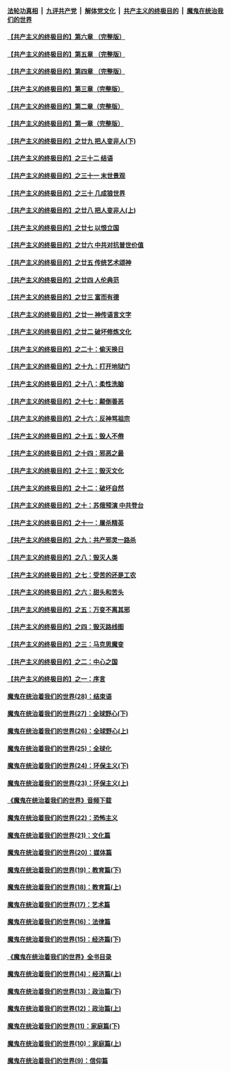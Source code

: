 ####  [法轮功真相](../../../../basic/blob/master/README.md?t=09210200) &nbsp;|&nbsp; [九评共产党](../../../../9ping.md/blob/master/README.md?t=09210200) &nbsp;|&nbsp; [解体党文化](../../../../jtdwh.md/blob/master/README.md?t=09210200)  &nbsp;|&nbsp; [共产主义的终极目的](../../../../gczydzjmd.md/blob/master/README.md?t=09210200) &nbsp;|&nbsp; [魔鬼在统治我们的世界](../../../../mgztzwmdsj.md/blob/master/README.md?t=09210200) 

#### [【共产主义的终极目的】第六章 （完整版）](../pages/nsc422/n11428913.md?t=09210200) 

#### [【共产主义的终极目的】第五章 （完整版）](../pages/nsc422/n11428912.md?t=09210200) 

#### [【共产主义的终极目的】第四章 （完整版）](../pages/nsc422/n11428907.md?t=09210200) 

#### [【共产主义的终极目的】第三章（完整版）](../pages/nsc422/n11428848.md?t=09210200) 

#### [【共产主义的终极目的】第二章（完整版）](../pages/nsc422/n11428831.md?t=09210200) 

#### [【共产主义的终极目的】第一章（完整版）](../pages/nsc422/n11417651.md?t=09210200) 

#### [【共产主义的终极目的】之廿九 把人变非人(下)](../pages/nsc422/n11344140.md?t=09210200) 

#### [【共产主义的终极目的】之三十二 结语](../pages/nsc422/n11360535.md?t=09210200) 

#### [【共产主义的终极目的】之三十一 末世景观](../pages/nsc422/n11351129.md?t=09210200) 

#### [【共产主义的终极目的】之三十 几成狼世界](../pages/nsc422/n11348280.md?t=09210200) 

#### [【共产主义的终极目的】之廿八 把人变非人(上)](../pages/nsc422/n11340492.md?t=09210200) 

#### [【共产主义的终极目的】之廿七 以恨立国](../pages/nsc422/n11336944.md?t=09210200) 

#### [【共产主义的终极目的】之廿六 中共对抗普世价值](../pages/nsc422/n11324785.md?t=09210200) 

#### [【共产主义的终极目的】之廿五 传统艺术颂神](../pages/nsc422/n11296396.md?t=09210200) 

#### [【共产主义的终极目的】之廿四 人伦典范](../pages/nsc422/n11296397.md?t=09210200) 

#### [【共产主义的终极目的】之廿三 富而有德](../pages/nsc422/n11283598.md?t=09210200) 

#### [【共产主义的终极目的】之廿一 神传语言文字](../pages/nsc422/n11263265.md?t=09210200) 

#### [【共产主义的终极目的】之廿二 破坏修炼文化](../pages/nsc422/n11245728.md?t=09210200) 

#### [【共产主义的终极目的】之二十：偷天换日](../pages/nsc422/n11238846.md?t=09210200) 

#### [【共产主义的终极目的】之十九：打开地狱门](../pages/nsc422/n11206376.md?t=09210200) 

#### [【共产主义的终极目的】之十八：柔性洗脑](../pages/nsc422/n11199994.md?t=09210200) 

#### [【共产主义的终极目的】之十七：颠倒善恶](../pages/nsc422/n11179782.md?t=09210200) 

#### [【共产主义的终极目的】之十六：反神骂祖宗](../pages/nsc422/n11166798.md?t=09210200) 

#### [【共产主义的终极目的】之十五：毁人不倦](../pages/nsc422/n11166792.md?t=09210200) 

#### [【共产主义的终极目的】之十四：邪恶之最](../pages/nsc422/n11150249.md?t=09210200) 

#### [【共产主义的终极目的】之十三：毁灭文化](../pages/nsc422/n11135227.md?t=09210200) 

#### [【共产主义的终极目的】之十二：破坏自然](../pages/nsc422/n11135214.md?t=09210200) 

#### [【共产主义的终极目的】之十：苏俄预演 中共登台](../pages/nsc422/n11118424.md?t=09210200) 

#### [【共产主义的终极目的】之十一：屠杀精英](../pages/nsc422/n11118442.md?t=09210200) 

#### [【共产主义的终极目的】之九：共产邪灵一路杀](../pages/nsc422/n11114139.md?t=09210200) 

#### [【共产主义的终极目的】之八：毁灭人类](../pages/nsc422/n11108503.md?t=09210200) 

#### [【共产主义的终极目的】之七：受苦的还是工农](../pages/nsc422/n11101809.md?t=09210200) 

#### [【共产主义的终极目的】之六：甜头和苦头](../pages/nsc422/n11096971.md?t=09210200) 

#### [【共产主义的终极目的】之五：万变不离其邪](../pages/nsc422/n11091285.md?t=09210200) 

#### [【共产主义的终极目的】之四：毁灭路线图](../pages/nsc422/n11086284.md?t=09210200) 

#### [【共产主义的终极目的】之三：马克思魔变](../pages/nsc422/n11061941.md?t=09210200) 

#### [【共产主义的终极目的】之二：中心之国](../pages/nsc422/n11047728.md?t=09210200) 

#### [【共产主义的终极目的】之一：序言](../pages/nsc422/n11086077.md?t=09210200) 

#### [魔鬼在统治着我们的世界(28)：结束语](../pages/nsc422/n10936246.md?t=09210200) 

#### [魔鬼在统治着我们的世界(27)：全球野心(下)](../pages/nsc422/n10928319.md?t=09210200) 

#### [魔鬼在统治着我们的世界(26)：全球野心(上)](../pages/nsc422/n10900318.md?t=09210200) 

#### [魔鬼在统治着我们的世界(25)：全球化](../pages/nsc422/n10788205.md?t=09210200) 

#### [魔鬼在统治着我们的世界(24)：环保主义(下)](../pages/nsc422/n10695307.md?t=09210200) 

#### [魔鬼在统治着我们的世界(23)：环保主义(上)](../pages/nsc422/n10688613.md?t=09210200) 

#### [《魔鬼在统治着我们的世界》音频下载](../pages/nsc422/n10635553.md?t=09210200) 

#### [魔鬼在统治着我们的世界(22)：恐怖主义](../pages/nsc422/n10614727.md?t=09210200) 

#### [魔鬼在统治着我们的世界(21)：文化篇](../pages/nsc422/n10597706.md?t=09210200) 

#### [魔鬼在统治着我们的世界(20)：媒体篇](../pages/nsc422/n10586579.md?t=09210200) 

#### [魔鬼在统治着我们的世界(19)：教育篇(下)](../pages/nsc422/n10564808.md?t=09210200) 

#### [魔鬼在统治着我们的世界(18)：教育篇(上)](../pages/nsc422/n10526970.md?t=09210200) 

#### [魔鬼在统治着我们的世界(17)：艺术篇](../pages/nsc422/n10499093.md?t=09210200) 

#### [魔鬼在统治着我们的世界(16)：法律篇](../pages/nsc422/n10485969.md?t=09210200) 

#### [魔鬼在统治着我们的世界(15)：经济篇(下)](../pages/nsc422/n10469975.md?t=09210200) 

#### [《魔鬼在统治着我们的世界》全书目录](../pages/nsc422/n10464261.md?t=09210200) 

#### [魔鬼在统治着我们的世界(14)：经济篇(上)](../pages/nsc422/n10457370.md?t=09210200) 

#### [魔鬼在统治着我们的世界(13)：政治篇(下)](../pages/nsc422/n10448270.md?t=09210200) 

#### [魔鬼在统治着我们的世界(12)：政治篇(上)](../pages/nsc422/n10444576.md?t=09210200) 

#### [魔鬼在统治着我们的世界(11)：家庭篇(下)](../pages/nsc422/n10440961.md?t=09210200) 

#### [魔鬼在统治着我们的世界(10)：家庭篇(上)](../pages/nsc422/n10435448.md?t=09210200) 

#### [魔鬼在统治着我们的世界(9)：信仰篇](../pages/nsc422/n10432159.md?t=09210200) 

